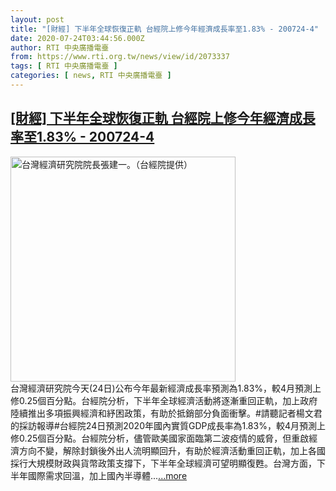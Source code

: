 ```yaml
---
layout: post
title: "[財經] 下半年全球恢復正軌 台經院上修今年經濟成長率至1.83% - 200724-4"
date: 2020-07-24T03:44:56.000Z
author: RTI 中央廣播電臺
from: https://www.rti.org.tw/news/view/id/2073337
tags: [ RTI 中央廣播電臺 ]
categories: [ news, RTI 中央廣播電臺 ]
---
```

<!--1595562296000-->
[[財經] 下半年全球恢復正軌 台經院上修今年經濟成長率至1.83% - 200724-4](https://www.rti.org.tw/news/view/id/2073337)
------

<div>
<img src="https://static.rti.org.tw/assets/thumbnails/2019/08/26/41edb1653a0c49fb55e704c21502000d.jpg" width="360" alt="台灣經濟研究院院長張建一。（台經院提供）" title="台灣經濟研究院院長張建一。（台經院提供）"><br>台灣經濟研究院今天(24日)公布今年最新經濟成長率預測為1.83%，較4月預測上修0.25個百分點。台經院分析，下半年全球經濟活動將逐漸重回正軌，加上政府陸續推出多項振興經濟和紓困政策，有助於抵銷部分負面衝擊。#請聽記者楊文君的採訪報導#台經院24日預測2020年國內實質GDP成長率為1.83%，較4月預測上修0.25個百分點。台經院分析，儘管歐美國家面臨第二波疫情的威脅，但重啟經濟方向不變，解除封鎖後外出人流明顯回升，有助於經濟活動重回正軌，加上各國採行大規模財政與貨幣政策支撐下，下半年全球經濟可望明顯復甦。台灣方面，下半年國際需求回溫，加上國內半導體...<a target="_blank" href="https://www.rti.org.tw/news/view/id/2073337">...more</a>
</div>
